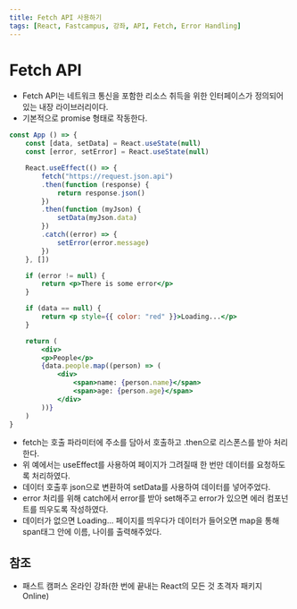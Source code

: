 ```yaml
---
title: Fetch API 사용하기
tags: [React, Fastcampus, 강좌, API, Fetch, Error Handling]
---
```


# Fetch API

- Fetch API는 네트워크 통신을 포함한 리소스 취득을 위한 인터페이스가 정의되어 있는 내장 라이브러리이다.
- 기본적으로 promise 형태로 작동한다.
```jsx
const App () => {
    const [data, setData] = React.useState(null)
    const [error, setError] = React.useState(null)

    React.useEffect(() => {
        fetch("https://request.json.api")
        .then(function (response) {
            return response.json()
        })
        .then(function (myJson) {
            setData(myJson.data)
        })
        .catch((error) => {
            setError(error.message)
        }) 
    }, [])

    if (error != null) {
        return <p>There is some error</p>
    }

    if (data == null) {
        return <p style={{ color: "red" }}>Loading...</p>
    }

    return (
        <div>
        <p>People</p>
        {data.people.map((person) => (
            <div>
                <span>name: {person.name}</span>
                <span>age: {person.age}</span>
            </div>
        ))}
    )
}
```

- fetch는 호출 파라미터에 주소를 담아서 호출하고 .then으로 리스폰스를 받아 처리한다.
- 위 예에서는 useEffect를 사용하여 페이지가 그려질때 한 번만 데이터를 요청하도록 처리하였다.
- 데이터 호출후 json으로 변환하여 setData를 사용하여 데이터를 넣어주었다.
- error 처리를 위해 catch에서 error를 받아 set해주고 error가 있으면 에러 컴포넌트를 띄우도록 작성하였다.
- 데이터가 없으면 Loading... 페이지를 띄우다가 데이터가 들어오면 map을 통해 span태그 안에 이름, 나이를 출력해주었다.

## 참조

- 패스트 캠퍼스 온라인 강좌(한 번에 끝내는 React의 모든 것 초격자 패키지 Online)